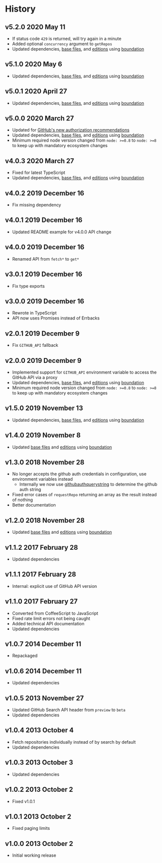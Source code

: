 # History

## v5.2.0 2020 May 11

-   If status code `429` is returned, will try again in a minute
-   Added optional `concurrency` argument to `getRepos`
-   Updated dependencies, [base files](https://github.com/bevry/base), and [editions](https://editions.bevry.me) using [boundation](https://github.com/bevry/boundation)

## v5.1.0 2020 May 6

-   Updated dependencies, [base files](https://github.com/bevry/base), and [editions](https://editions.bevry.me) using [boundation](https://github.com/bevry/boundation)

## v5.0.1 2020 April 27

-   Updated dependencies, [base files](https://github.com/bevry/base), and [editions](https://editions.bevry.me) using [boundation](https://github.com/bevry/boundation)

## v5.0.0 2020 March 27

-   Updated for [GitHub's new authorization recommendations](https://developer.github.com/changes/2020-02-10-deprecating-auth-through-query-param)
-   Updated dependencies, [base files](https://github.com/bevry/base), and [editions](https://editions.bevry.me) using [boundation](https://github.com/bevry/boundation)
-   Minimum required node version changed from `node: >=0.8` to `node: >=8` to keep up with mandatory ecosystem changes

## v4.0.3 2020 March 27

-   Fixed for latest TypeScript
-   Updated dependencies, [base files](https://github.com/bevry/base), and [editions](https://editions.bevry.me) using [boundation](https://github.com/bevry/boundation)

## v4.0.2 2019 December 16

-   Fix missing dependency

## v4.0.1 2019 December 16

-   Updated README example for v4.0.0 API change

## v4.0.0 2019 December 16

-   Renamed API from `fetch*` to `get*`

## v3.0.1 2019 December 16

-   Fix type exports

## v3.0.0 2019 December 16

-   Rewrote in TypeScript
-   API now uses Promises instead of Errbacks

## v2.0.1 2019 December 9

-   Fix `GITHUB_API` fallback

## v2.0.0 2019 December 9

-   Implemented support for `GITHUB_API` environment variable to access the GitHub API via a proxy
-   Updated dependencies, [base files](https://github.com/bevry/base), and [editions](https://editions.bevry.me) using [boundation](https://github.com/bevry/boundation)
-   Minimum required node version changed from `node: >=0.8` to `node: >=8` to keep up with mandatory ecosystem changes

## v1.5.0 2019 November 13

-   Updated dependencies, [base files](https://github.com/bevry/base), and [editions](https://editions.bevry.me) using [boundation](https://github.com/bevry/boundation)

## v1.4.0 2019 November 8

-   Updated [base files](https://github.com/bevry/base) and [editions](https://editions.bevry.me) using [boundation](https://github.com/bevry/boundation)

## v1.3.0 2018 November 28

-   No longer accepts the github auth credentials in configuration, use environment variables instead
    -   Internally we now use [githubauthquerystring](https://github.com/bevry/githubauthquerystring) to determine the github auth string
-   Fixed error cases of `requestRepo` returning an array as the result instead of nothing
-   Better documentation

## v1.2.0 2018 November 28

-   Updated [base files](https://github.com/bevry/base) and [editions](https://editions.bevry.me) using [boundation](https://github.com/bevry/boundation)

## v1.1.2 2017 February 28

-   Updated dependencies

## v1.1.1 2017 February 28

-   Internal: explicit use of GitHub API version

## v1.1.0 2017 February 27

-   Converted from CoffeeScript to JavaScript
-   Fixed rate limit errors not being caught
-   Added technical API documentation
-   Updated dependencies

## v1.0.7 2014 December 11

-   Repackaged

## v1.0.6 2014 December 11

-   Updated dependencies

## v1.0.5 2013 November 27

-   Updated GitHub Search API header from `preview` to `beta`
-   Updated dependencies

## v1.0.4 2013 October 4

-   Fetch repositories individually instead of by search by default
-   Updated dependencies

## v1.0.3 2013 October 3

-   Updated dependencies

## v1.0.2 2013 October 2

-   Fixed v1.0.1

## v1.0.1 2013 October 2

-   Fixed paging limits

## v1.0.0 2013 October 2

-   Initial working release
